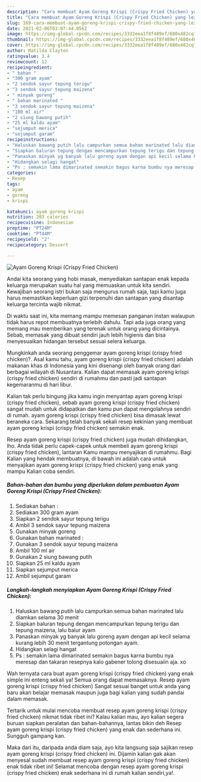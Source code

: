 ```yaml
---
description: "Cara membuat Ayam Goreng Krispi (Crispy Fried Chicken) yang lezat Untuk Jualan"
title: "Cara membuat Ayam Goreng Krispi (Crispy Fried Chicken) yang lezat Untuk Jualan"
slug: 169-cara-membuat-ayam-goreng-krispi-crispy-fried-chicken-yang-lezat-untuk-jualan
date: 2021-02-06T03:07:44.056Z
image: https://img-global.cpcdn.com/recipes/3332eea1f8f489ef/680x482cq70/ayam-goreng-krispi-crispy-fried-chicken-foto-resep-utama.jpg
thumbnail: https://img-global.cpcdn.com/recipes/3332eea1f8f489ef/680x482cq70/ayam-goreng-krispi-crispy-fried-chicken-foto-resep-utama.jpg
cover: https://img-global.cpcdn.com/recipes/3332eea1f8f489ef/680x482cq70/ayam-goreng-krispi-crispy-fried-chicken-foto-resep-utama.jpg
author: Matilda Clayton
ratingvalue: 3.4
reviewcount: 12
recipeingredient:
- " bahan "
- "300 gram ayam"
- "2 sendok sayur tepung terigu"
- "3 sendok sayur tepung maizena"
- " minyak goreng"
- " bahan marinated "
- "3 sendok sayur tepung maizena"
- "100 ml air"
- "2 siung bawang putih"
- "25 ml kaldu ayam"
- "sejumput merica"
- "sejumput garam"
recipeinstructions:
- "Haluskan bawang putih lalu campurkan semua bahan marinated lalu diamkan selama 30 menit"
- "Siapkan baluran tepung dengan mencampurkan tepung terigu dan tepung maizena, lalu balur ayam"
- "Panaskan minyak yg banyak lalu goreng ayam dengan api kecil selama kurang lebih 30 menit tergantung potongan ayam."
- "Hidangkan selagi hangat"
- "Ps : semakin lama dimarinated semakin bagus karna bumbu nya meresap dan takaran resepnya kalo gabener tolong disesuaiin aja. xo"
categories:
- Resep
tags:
- ayam
- goreng
- krispi

katakunci: ayam goreng krispi 
nutrition: 203 calories
recipecuisine: Indonesian
preptime: "PT24M"
cooktime: "PT44M"
recipeyield: "2"
recipecategory: Dessert

---
```



![Ayam Goreng Krispi (Crispy Fried Chicken)](https://img-global.cpcdn.com/recipes/3332eea1f8f489ef/680x482cq70/ayam-goreng-krispi-crispy-fried-chicken-foto-resep-utama.jpg)

Andai kita seorang yang hobi masak, menyediakan santapan enak kepada keluarga merupakan suatu hal yang memuaskan untuk kita sendiri. Kewajiban seorang istri bukan saja mengurus rumah saja, tapi kamu juga harus memastikan keperluan gizi terpenuhi dan santapan yang disantap keluarga tercinta wajib nikmat.

Di waktu  saat ini, kita memang mampu memesan panganan instan walaupun tidak harus repot membuatnya terlebih dahulu. Tapi ada juga orang yang memang mau memberikan yang terenak untuk orang yang dicintainya. Sebab, memasak yang dibuat sendiri jauh lebih higienis dan bisa menyesuaikan hidangan tersebut sesuai selera keluarga. 



Mungkinkah anda seorang penggemar ayam goreng krispi (crispy fried chicken)?. Asal kamu tahu, ayam goreng krispi (crispy fried chicken) adalah makanan khas di Indonesia yang kini disenangi oleh banyak orang dari berbagai wilayah di Nusantara. Kalian dapat memasak ayam goreng krispi (crispy fried chicken) sendiri di rumahmu dan pasti jadi santapan kegemaranmu di hari libur.

Kalian tak perlu bingung jika kamu ingin menyantap ayam goreng krispi (crispy fried chicken), sebab ayam goreng krispi (crispy fried chicken) sangat mudah untuk didapatkan dan kamu pun dapat mengolahnya sendiri di rumah. ayam goreng krispi (crispy fried chicken) bisa dimasak lewat beraneka cara. Sekarang telah banyak sekali resep kekinian yang membuat ayam goreng krispi (crispy fried chicken) semakin enak.

Resep ayam goreng krispi (crispy fried chicken) juga mudah dihidangkan, lho. Anda tidak perlu capek-capek untuk membeli ayam goreng krispi (crispy fried chicken), lantaran Kamu mampu menyajikan di rumahmu. Bagi Kalian yang hendak membuatnya, di bawah ini adalah cara untuk menyajikan ayam goreng krispi (crispy fried chicken) yang enak yang mampu Kalian coba sendiri.

<!--inarticleads1-->

##### Bahan-bahan dan bumbu yang diperlukan dalam pembuatan Ayam Goreng Krispi (Crispy Fried Chicken):

1. Sediakan  bahan :
1. Sediakan 300 gram ayam
1. Siapkan 2 sendok sayur tepung terigu
1. Ambil 3 sendok sayur tepung maizena
1. Gunakan  minyak goreng
1. Gunakan  bahan marinated :
1. Gunakan 3 sendok sayur tepung maizena
1. Ambil 100 ml air
1. Gunakan 2 siung bawang putih
1. Siapkan 25 ml kaldu ayam
1. Siapkan sejumput merica
1. Ambil sejumput garam




<!--inarticleads2-->

##### Langkah-langkah menyiapkan Ayam Goreng Krispi (Crispy Fried Chicken):

1. Haluskan bawang putih lalu campurkan semua bahan marinated lalu diamkan selama 30 menit
1. Siapkan baluran tepung dengan mencampurkan tepung terigu dan tepung maizena, lalu balur ayam
1. Panaskan minyak yg banyak lalu goreng ayam dengan api kecil selama kurang lebih 30 menit tergantung potongan ayam.
1. Hidangkan selagi hangat
1. Ps : semakin lama dimarinated semakin bagus karna bumbu nya meresap dan takaran resepnya kalo gabener tolong disesuaiin aja. xo




Wah ternyata cara buat ayam goreng krispi (crispy fried chicken) yang enak simple ini enteng sekali ya! Semua orang dapat memasaknya. Resep ayam goreng krispi (crispy fried chicken) Sangat sesuai banget untuk anda yang baru akan belajar memasak maupun juga bagi kalian yang sudah pandai dalam memasak.

Tertarik untuk mulai mencoba membuat resep ayam goreng krispi (crispy fried chicken) nikmat tidak ribet ini? Kalau kalian mau, ayo kalian segera buruan siapkan peralatan dan bahan-bahannya, lantas bikin deh Resep ayam goreng krispi (crispy fried chicken) yang enak dan sederhana ini. Sungguh gampang kan. 

Maka dari itu, daripada anda diam saja, ayo kita langsung saja sajikan resep ayam goreng krispi (crispy fried chicken) ini. Dijamin kalian gak akan menyesal sudah membuat resep ayam goreng krispi (crispy fried chicken) enak tidak ribet ini! Selamat mencoba dengan resep ayam goreng krispi (crispy fried chicken) enak sederhana ini di rumah kalian sendiri,ya!.

